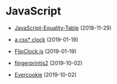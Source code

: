 # JavaScript

- [JavaScript-Equality-Table](https://dorey.github.io/JavaScript-Equality-Table/) (2018-11-29)

- [a css\* clock](https://codepen.io/jakealbaugh/pen/MYomPr) (2019-01-19)

- [FlipClock.js](http://flipclockjs.com) (2019-01-19)

- [fingerprintjs2](https://github.com/Valve/fingerprintjs2) (2019-10-02)

- [Evercookie](https://github.com/samyk/evercookie) (2019-10-02)
